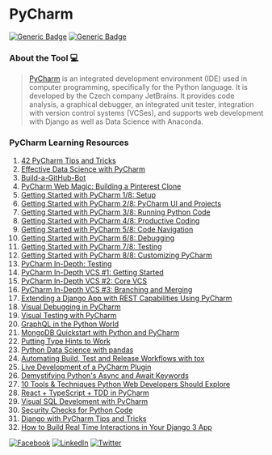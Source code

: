 # PyCharm
[![Generic Badge](https://img.shields.io/badge/JetBrains_Tools-critical.svg)](https://www.jetbrains.com)
[![Generic Badge](https://img.shields.io/badge/CodeOps.Tech-critical.svg)](https://codeops.tech)

### About the Tool 💻

>[PyCharm](https://www.jetbrains.com/pycharm/) is an integrated development environment (IDE) used in computer programming, specifically for the Python language. It is developed by the Czech company JetBrains. It provides code analysis, a graphical debugger, an integrated unit tester, integration with version control systems (VCSes), and supports web development with Django as well as Data Science with Anaconda.

### PyCharm Learning Resources
1. [42 PyCharm Tips and Tricks](https://www.youtube.com/watch?v=NoDx0MEESDw&list=PLQ176FUIyIUbDwdvWZNuB7FrCc6hHregy&index=2)
2. [Effective Data Science with PyCharm](https://www.youtube.com/watch?v=46RjXawJQgg&list=PLQ176FUIyIUbDwdvWZNuB7FrCc6hHregy&index=3)
3. [Build-a-GitHub-Bot](https://www.youtube.com/watch?v=Bs_mqDHvCUs&list=PLQ176FUIyIUbDwdvWZNuB7FrCc6hHregy&index=4)
4. [PyCharm Web Magic: Building a Pinterest Clone](https://www.youtube.com/watch?v=2geC50roans&list=PLQ176FUIyIUbDwdvWZNuB7FrCc6hHregy&index=21)
5. [Getting Started with PyCharm 1/8: Setup](https://www.youtube.com/watch?v=5rSBPGGLkW0&list=PLQ176FUIyIUbDwdvWZNuB7FrCc6hHregy&index=27)
6. [Getting Started with PyCharm 2/8: PyCharm UI and Projects](https://www.youtube.com/watch?v=wCJ5kiSmvUY&list=PLQ176FUIyIUbDwdvWZNuB7FrCc6hHregy&index=28)
7. [Getting Started with PyCharm 3/8: Running Python Code](https://www.youtube.com/watch?v=JLfd9LOdu_U&list=PLQ176FUIyIUbDwdvWZNuB7FrCc6hHregy&index=29)
8. [Getting Started with PyCharm 4/8: Productive Coding](https://www.youtube.com/watch?v=XOkNJxvNtPw&list=PLQ176FUIyIUbDwdvWZNuB7FrCc6hHregy&index=30)
9. [Getting Started with PyCharm 5/8: Code Navigation](https://www.youtube.com/watch?v=jmTo5xTRka8&list=PLQ176FUIyIUbDwdvWZNuB7FrCc6hHregy&index=31)
10. [Getting Started with PyCharm 6/8: Debugging](https://www.youtube.com/watch?v=QJtWxm12Eo0&list=PLQ176FUIyIUbDwdvWZNuB7FrCc6hHregy&index=32)
11. [Getting Started with PyCharm 7/8: Testing](https://www.youtube.com/watch?v=-VzJvNLooj4&list=PLQ176FUIyIUbDwdvWZNuB7FrCc6hHregy&index=33)
12. [Getting Started with PyCharm 8/8: Customizing PyCharm](https://www.youtube.com/watch?v=y6n3tjP32wg&list=PLQ176FUIyIUbDwdvWZNuB7FrCc6hHregy&index=34)
13. [PyCharm In-Depth: Testing](https://www.youtube.com/watch?v=nmBbR97Vsv8&list=PLQ176FUIyIUbDwdvWZNuB7FrCc6hHregy&index=36)
14. [PyCharm In-Depth VCS #1: Getting Started](https://www.youtube.com/watch?v=jFnYQbUZQlA&list=PLQ176FUIyIUbDwdvWZNuB7FrCc6hHregy&index=39)
15. [PyCharm In-Depth VCS #2: Core VCS](https://www.youtube.com/watch?v=_w9XWHDSSa4&list=PLQ176FUIyIUbDwdvWZNuB7FrCc6hHregy&index=40)
16. [PyCharm In-Depth VCS #3: Branching and Merging](https://www.youtube.com/watch?v=AHkiCKG-JhM&list=PLQ176FUIyIUbDwdvWZNuB7FrCc6hHregy&index=41)
17. [Extending a Django App with REST Capabilities Using PyCharm](https://www.youtube.com/watch?v=fHpiwPcTcYw&list=PLQ176FUIyIUbDwdvWZNuB7FrCc6hHregy&index=44)
18. [Visual Debugging in PyCharm](https://www.youtube.com/watch?v=nksiGORLDZw&list=PLQ176FUIyIUbDwdvWZNuB7FrCc6hHregy&index=46)
19. [Visual Testing with PyCharm](https://www.youtube.com/watch?v=ZB8Ppp64FQY&list=PLQ176FUIyIUbDwdvWZNuB7FrCc6hHregy&index=50)
20. [GraphQL in the Python World](https://www.youtube.com/watch?v=p7VujaALaGQ&list=PLQ176FUIyIUbDwdvWZNuB7FrCc6hHregy&index=51)
21. [MongoDB Quickstart with Python and PyCharm](https://www.youtube.com/watch?v=rlvGCTE4MI0&list=PLQ176FUIyIUbDwdvWZNuB7FrCc6hHregy&index=54)
22. [Putting Type Hints to Work](https://www.youtube.com/watch?v=JqBCFfiE11g&list=PLQ176FUIyIUbDwdvWZNuB7FrCc6hHregy&index=53)
23. [Python Data Science with pandas](https://www.youtube.com/watch?v=ikOEn8jY2Is&list=PLQ176FUIyIUbDwdvWZNuB7FrCc6hHregy&index=55)
24. [Automating Build, Test and Release Workflows with tox](https://www.youtube.com/watch?v=PrAyvH-tm8E&list=PLQ176FUIyIUbDwdvWZNuB7FrCc6hHregy&index=61)
25. [Live Development of a PyCharm Plugin](https://www.youtube.com/watch?v=cR-28eaXGQI&list=PLQ176FUIyIUbDwdvWZNuB7FrCc6hHregy&index=62)
26. [Demystifying Python's Async and Await Keywords](https://www.youtube.com/watch?v=F19R_M4Nay4&list=PLQ176FUIyIUbDwdvWZNuB7FrCc6hHregy&index=63)
27. [10 Tools & Techniques Python Web Developers Should Explore](https://www.youtube.com/watch?v=XqL9sI1kWqA&list=PLQ176FUIyIUbDwdvWZNuB7FrCc6hHregy&index=64)
28. [React + TypeScript + TDD in PyCharm](https://www.youtube.com/watch?v=40Hv3LClqac&list=PLQ176FUIyIUbDwdvWZNuB7FrCc6hHregy&index=65)
29. [Visual SQL Develoment with PyCharm](https://www.youtube.com/watch?v=_FlpiNno088&list=PLQ176FUIyIUbDwdvWZNuB7FrCc6hHregy&index=67)
30. [Security Checks for Python Code](https://www.youtube.com/watch?v=zVIfH89oWno&list=PLQ176FUIyIUbDwdvWZNuB7FrCc6hHregy&index=70)
31. [Django with PyCharm Tips and Tricks](https://www.youtube.com/watch?v=RFM6w8MeICI&list=PLQ176FUIyIUbDwdvWZNuB7FrCc6hHregy&index=71)
32. [How to Build Real Time Interactions in Your Django 3 App](https://www.youtube.com/watch?v=3gHmfoeZ45k&list=PLQ176FUIyIUbDwdvWZNuB7FrCc6hHregy&index=73)

[![Facebook](https://img.shields.io/static/v1.svg?label=connect&message=@CodeOpsTech&color=grey&logo=facebook&style=flat&logoColor=white&colorA=critical)](https://www.facebook.com/CodeOpsTech)
[![LinkedIn](https://img.shields.io/static/v1.svg?label=connect&message=@CodeOpsTech&color=grey&logo=linkedin&style=flat&logoColor=white&colorA=critical)](https://www.linkedin.com/company/codeops-technologies/)
[![Twitter](https://img.shields.io/static/v1.svg?label=connect&message=@CodeOpsTech&color=grey&logo=twitter&style=flat&logoColor=white&colorA=critical)](https://twitter.com/CodeOpsTech)

